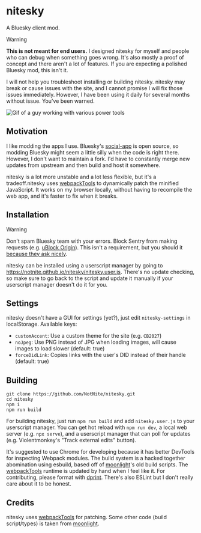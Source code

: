 # nitesky

A Bluesky client mod.

> [!WARNING]
>
> **This is not meant for end users.** I designed nitesky for myself and people who can debug when something goes wrong. It's also mostly a proof of concept and there aren't a lot of features. If you are expecting a polished Bluesky mod, this isn't it.
>
> I will not help you troubleshoot installing or building nitesky. nitesky may break or cause issues with the site, and I cannot promise I will fix those issues immediately. However, I have been using it daily for several months without issue. You've been warned.
>
> ![Gif of a guy working with various power tools](https://hl2.sh/guy_constructing_the_thing.gif)

## Motivation

I like modding the apps I use. Bluesky's [social-app](https://github.com/bluesky-social/social-app) is open source, so modding Bluesky might seem a little silly when the code is right there. However, I don't want to maintain a fork. I'd have to constantly merge new updates from upstream and then build and host it somewhere.

nitesky is a lot more unstable and a lot less flexible, but it's a tradeoff.nitesky uses [webpackTools][webpackTools] to dynamically patch the minified JavaScript. It works on my browser locally, without having to recompile the web app, and it's faster to fix when it breaks.

## Installation

> [!WARNING]
>
> Don't spam Bluesky team with your errors. Block Sentry from making requests (e.g. [uBlock Origin](https://ublockorigin.com/)). This isn't a requirement, but you should it [because they ask nicely](https://github.com/bluesky-social/social-app?tab=readme-ov-file#forking-guidelines).

nitesky can be installed using a userscript manager by going to <https://notnite.github.io/nitesky/nitesky.user.js>. There's no update checking, so make sure to go back to the script and update it manually if your userscript manager doesn't do it for you.

## Settings

nitesky doesn't have a GUI for settings (yet?), just edit `nitesky-settings` in localStorage. Available keys:

- `customAccent`: Use a custom theme for the site (e.g. `CB2027`)
- `noJpeg`: Use PNG instead of JPG when loading images, will cause images to load slower (default: true)
- `forceDidLink`: Copies links with the user's DID instead of their handle (default: true)

## Building

```shell
git clone https://github.com/NotNite/nitesky.git
cd nitesky
npm i
npm run build
```

For building nitesky, just run `npm run build` and add `nitesky.user.js` to your userscript manager. You can get hot reload with `npm run dev`, a local web server (e.g. `npx serve`), and a userscript manager that can poll for updates (e.g. Violentmonkey's "Track external edits" button).

It's suggested to use Chrome for developing because it has better DevTools for inspecting Webpack modules. The build system is a hacked together abomination using esbuild, based off of [moonlight][moonlight]'s old build scripts. The [webpackTools][webpackTools] runtime is updated by hand when I feel like it. For contributing, please format with [dprint](https://dprint.dev/). There's also ESLint but I don't really care about it to be honest.

## Credits

nitesky uses [webpackTools][webpackTools] for patching. Some other code (build script/types) is taken from [moonlight][moonlight].

[webpackTools]: <https://github.com/moonlight-mod/webpackTools>
[moonlight]: <https://github.com/moonlight-mod/moonlight>
